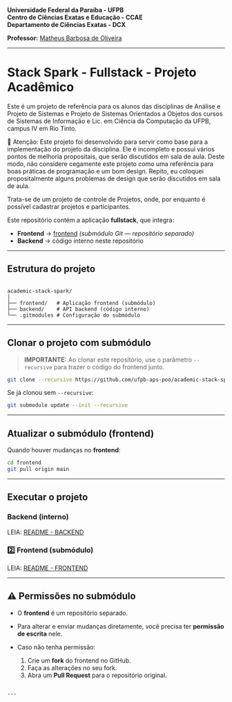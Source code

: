 **Universidade Federal da Paraíba - UFPB** \
**Centro de Ciências Exatas e Educação - CCAE** \
**Departamento de Ciências Exatas - DCX**

**Professor:** [Matheus Barbosa de Oliveira](https://github.com/barbosamaatheus)

---

# Stack Spark - Fullstack - Projeto Acadêmico

Este é um projeto de referência para os alunos das disciplinas de Análise e Projeto de Sistemas e Projeto de Sistemas Orientados a Objetos dos cursos de Sistemas de Informação e Lic. em Ciência da Computação da UFPB, campus IV em Rio Tinto.

🚨 Atenção: Este projeto foi desenvolvido para servir como base para a implementação do projeto da disciplina. Ele é incompleto e possui vários pontos de melhoria propositais, que serão discutidos em sala de aula. Deste modo, não considere cegamente este projeto como uma referência para boas práticas de programação e um bom design. Repito, eu coloquei propositalmente alguns problemas de design que serão discutidos em sala de aula.

Trata-se de um projeto de controle de Projetos, onde, por enquanto é possível cadastrar projetos e participantes.

Este repositório contém a aplicação **fullstack**, que integra:

- **Frontend** → [frontend](./frontend) _(submódulo Git — repositório separado)_
- **Backend** → código interno neste repositório

---

## Estrutura do projeto

```

academic-stack-spark/
│
├── frontend/   # Aplicação frontend (submódulo)
├── backend/    # API backend (código interno)
└── .gitmodules # Configuração do submódulo

```

---

## Clonar o projeto com submódulo

> **IMPORTANTE:** Ao clonar este repositório, use o parâmetro `--recursive` para trazer o código do frontend junto.

```bash
git clone --recursive https://github.com/ufpb-aps-poo/academic-stack-spark.git
```

Se já clonou sem `--recursive`:

```bash
git submodule update --init --recursive
```

---

## Atualizar o submódulo (frontend)

Quando houver mudanças no **frontend**:

```bash
cd frontend
git pull origin main
```

---

## Executar o projeto

### Backend (interno)

LEIA: [README - BACKEND](./backend/README.md)

### 2️⃣ Frontend (submódulo)

LEIA: [README - FRONTEND](./frontend/README.md)

---

## ⚠️ Permissões no submódulo

- O **frontend** é um repositório separado.
- Para alterar e enviar mudanças diretamente, você precisa ter **permissão de escrita** nele.
- Caso não tenha permissão:

  1. Crie um **fork** do frontend no GitHub.
  2. Faça as alterações no seu fork.
  3. Abra um **Pull Request** para o repositório original.

```

---
```
